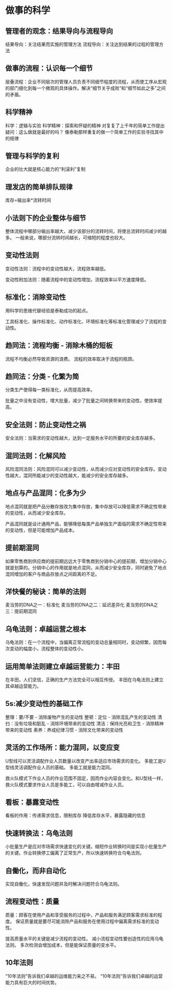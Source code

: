 # 做事的科学

## 管理者的观念：结果导向与流程导向

结果导向：关注结果而实施的管理方法
流程导向：关注达到结果的过程的管理方法

## 做事的流程：认识每一个细节

层叠流程：企业不同层次的管理人员负责不同细节程度的流程，从而使工序从宏观的部门细化到每一个微观的具体操作。解决“细节关乎成败”和“细节如此之多”之间的矛盾。

## 科学精神

科学：逻辑与实验
科学精神：探索和怀疑的精神
对复复了上千年的简单工作提出疑问：这么做就是最好的吗？
像泰勒那样重复的做一个简单工作的实验寻找其中的规律

## 管理与科学的复利

企业的壮大就是核心能力的“利滚利”复制

## 理发店的简单排队规律

库存=输出率*流转时间

## 小法则下的企业整体与细节

整体流程中哪部分输出率越大，减少该部分的流转时间，将使总流转时间减少的越多。
一般来说，哪部分流转时间越长，可缩短的程度也较大。

## 变动性法则

变动性法则：流程中的变动性越大，流程效率越低。

变动性附加法则：随着流程中的变动性增加，流程效率以平方速度降低。

## 标准化：消除变动性

用科学的思维代替经验是泰勒成功的起点。

工具标准化、操作标准化、动作标准化、环境标准化等标准化管理减少了流程的变动性。

## 趋同法：流程均衡 - 消除木桶的短板

流程不均衡必然导致资源的浪费。
流程的效率取决于流程的瓶颈。

## 趋同法：分类 - 化繁为简

分类生产使得每一类标准化，从而提高效率。

批量之中没有变动性，增大批量，减少了批量之间转换带来的变动性，使效率提高。

## 安全法则：防止变动性之祸

安全法则：当需求的变动性越大，达到一定服务水平的所要的安全库存越多。

## 混同法则：化解风险

风险混同法则：风险混同可以减少变动性，从而减少应对变动性的安全库存。变动性越大，混同所能减少的变动性越大，能减少的安全库存越多。

## 地点与产品混同：化多为少

地点混同就是把产品分散存放改为集中存放，集中存放可以降低需求不确定性带来的变动性，从而减少安全库存。

产品混同就是设计通用产品，能够降低每类产品单独生产面临的需求不确定性带来的变动性，但是可能增加产品成本。

## 提前期混同

如果零售商到供应商的提前期远远大于零售商到分销中心的提前期，增加分销中心就是划算的。分销中心的作用就是地点混同，从而减少安全库存，同时避免了地点混同增加的客户与商品存放点之间距离的不足。

## 洋快餐的秘诀：简单的法则

麦当劳的DNA之一：标准化
麦当劳的DNA之二：延迟差异化
麦当劳的DNA之三：提前期混同

## 乌龟法则：卓越运营之根本

乌龟法则：在一个流程中，当偏离正常流程的变动总量相同时，变动频繁，因而每次变动的幅度小，流程整体的变动性小。

## 运用简单法则建立卓越运营能力：丰田

在丰田，人们坚信，正确的生产方法完全可以相互传授。
丰田在乌龟法则上建立其卓越运营能力。

## 5s:减少变动性的基础工作

整理：要/不要 - 消除废物产生的变动性
整顿：定位 - 消除混乱产生的变动性
清扫：没有垃圾和脏乱 - 消除环境带来的变动性
清洁：保持光亮和卫生 - 消除精神带来的变动性
素养：养成纪律习惯 - 消除文化带来的变动性

## 灵活的工作场所：能力混同，以变应变

U型线可以灵活调配作业人员数量以改变产出率适应市场需求的变化。
多能工是U型线灵活调配作业人员的基础。
多能工就是能力混同。

救火队模式下作业人员的作业范围不固定，因而作业内容会变化。和U型线一样，救火队模式要求作业人员是多能工，可以自由增减作业人员。

## 看板：暴露变动性

看板的作用：传递需求信息，限制库存
降低库存水平，暴露隐藏的信息

## 快速转换法：乌龟法则

小批量生产是应对市场需求快速变化的关键。缩短作业转换时间是实现小批量生产的关键。作业转换停工偏离了正常生产，所以快速转换符合乌龟法则。

## 自働化，而非自动化

实现自働化，快速发现问题并及时解决问题符合乌龟法则。

## 流程变动性：质量

质量：顾客在使用产品和享受服务的过程中，产品和服务满足顾客需求标准的程度。
保证质量就是要尽可能消除产品和服务在使用过程中偏离需求标准的变动性。

提高质量水平的关键是减少流程的变动性。
减小流程变动性要创造性的应用乌龟法则。
多次检测会增加成本，但是能保证质量的变水平。

## 10年法则

“10年法则”告诉我们卓越的运维能力来之不易。
“10年法则”告诉我们卓越的运营能力具有巨大的时间优势。
